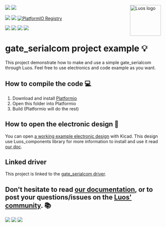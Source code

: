 <a href="https://www.luos.io"><img src="https://uploads-ssl.webflow.com/601a78a2b5d030260a40b7ad/603e0cc45afbb50963aa85f2_Gif%20noir%20rect.gif" alt="Luos logo" title="Luos" align="right" height="100" /></a>

![](https://github.com/Luos-io/luos_engine/actions/workflows/build.yml/badge.svg)
[![](https://img.shields.io/github/license/Luos-io/Luos)](https://github.com/Luos-io/luos_engine/blob/master/LICENSE)

[![](https://img.shields.io/badge/Luos-Documentation-34A3B4)](https://www.luos.io)
[![](http://certified.luos.io)](https://www.luos.io)
[![PlatformIO Registry](https://badges.registry.platformio.org/packages/luos/library/luos_engine.svg)](https://registry.platformio.org/libraries/luos_engine/luos_engine)

[![](https://img.shields.io/discord/902486791658041364?label=Discord&logo=discord&style=social)](https://discord.gg/luos)
[![](https://img.shields.io/reddit/subreddit-subscribers/Luos?style=social)](https://www.reddit.com/r/Luos)
[![](https://img.shields.io/twitter/url/http/shields.io.svg?style=social)](https://twitter.com/Luos_io)
[![](https://img.shields.io/badge/LinkedIn-Share-0077B5?style=social&logo=linkedin)](https://www.linkedin.com/sharing/share-offsite/?url=https%3A%2F%2Fgithub.com%2Fluos-io)



# gate_serialcom project example :bulb:
This project demonstrate how to make and use a simple gate_serialcom through Luos. Feel free to use electronics and code example as you want.

## How to compile the code :computer:

 1. Download and install [Platformio](https://platformio.org/platformio-ide)
 2. Open this folder into Platformio
 3. Build (Platformio will do the rest)

## How to open the electronic design :electric_plug:
You can open [a working example electronic design](https://github.com/Luos-io/luos_engine/tree/main/examples/hardware) with Kicad. This design use Luos_components library for more information to install and use it read [our doc](https://www.luos.io).

## Linked driver
This project is linked to the [gate_serialcom driver](../../Drivers/gate_serialcom).

## Don't hesitate to read [our documentation](https://www.luos.io), or to post your questions/issues on the [Luos' community](https://discord.gg/luos). :books:

[![](https://img.shields.io/discourse/topics?server=https%3A%2F%2Fcommunity.luos.io&logo=Discourse)](https://discord.gg/luos)
[![](https://img.shields.io/badge/Luos-Documentation-34A3B4)](https://www.luos.io)
[![](https://img.shields.io/badge/LinkedIn-Follow%20us-0077B5?style=flat&logo=linkedin)](https://www.linkedin.com/company/luos)
